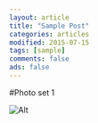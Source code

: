 ```yaml
---
layout: article
title: "Sample Post"
categories: articles
modified: 2015-07-15
tags: [sample]
comments: false
ads: false
---
```


#Photo set 1

![Alt](../../images/logo.png "logo")
